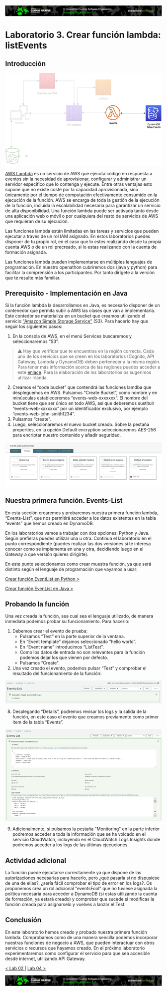 <p align="center">
    <img src="../resources/header.png">
</p>

# Laboratorio 3. Crear función lambda: listEvents

## Introducción

<p align="center">
    <img src="resources/lambda.png"/>
</p>

[AWS Lambda](https://docs.aws.amazon.com/es_es/lambda/?id=docs_gateway) es un servicio de AWS que ejecuta código en respuesta a eventos sin la necesidad de aprovisionar, configurar y administrar un servidor específico que lo contenga y ejecute. Entre otras ventajas esto supone que no existe coste por la capacidad aprovisionada, sino únicamente por el tiempo de computación efectivamente consumido en la ejecución de la función. AWS se encarga de toda la gestión de la ejecución de la función, incluida la escalabilidad necesaria para garantizar un servicio de alta disponibilidad. Una función lambda puede ser activada tanto desde una aplicación web o móvil o por cualquiera del resto de servicios de AWS que requieran de su ejecución.

Las funciones lambda están limitadas en las tareas y servicios que pueden ejecutar a través de un rol IAM asignado. En estos laboratorios puedes disponer de tu propio rol, en el caso que lo estes realizando desde tu propia cuenta AWS o de un rol precreado, si lo estas realizando con la cuenta de formación asignada.

Las funciones lambda pueden implementarse en múltiples lenguajes de programación. En nuestro openathon cubriremos dos (java y python) para facilitar la comprensión a los participantes. Por tanto dirígete a la versión que te resulte más familiar.


## Prerequisito - Implementación en Java

Si la función lambda la desarrollamos en Java, es necesario disponer de un contenedor que permita subir a AWS las clases que van a implementarla. Este contedor se materializa en un bucket que creamos utilizando el servicio ["Amazon Simple Storage Service"](https://docs.aws.amazon.com/s3/index.html) (S3). Para hacerlo hay que seguir los siguientes pasos:

1.	En la consola de AWS, en el menú Services buscaremos y seleccionaremos “S3”.

> :warning: Hay que verificar que te encuentras en la región correcta. Cada uno de los servicios que se creen en los laboratorios (Cognito, API Gateway, Lambda y DynamoDB) deben pertenecer a la misma región. Para tener más información acerca de las regiones puedes acceder a este [enlace](https://docs.aws.amazon.com/es_es/AWSEC2/latest/UserGuide/using-regions-availability-zones.html). Para la elaboración de los laboratorios os sugerimos utilizar Irlanda.

2.	Creamos el “code bucket” que contendrá las funciones lamdba que despleguemos en AWS. Pulsamos “Create Bucket”, como nombre y en minúsculas estableceremos “events-web-xxxxxxx”. El nombre del bucket tiene que ser único en todo AWS, así que deberemos sustituir “events-web-xxxxxxx” por un identificador exclusivo, por ejemplo “events-web-john-smith1234”.
3.	Pulsamos “create".
4.  Luego, seleccionaremos el nuevo bucket creado. Sobre la pestaña properties, en la opción Default encryption seleccionaremos AES-256 para encriptar nuestro contenido y añadir seguridad.
<p align="center">
    <img src="resources/Picture6.png"/>
</p>


## Nuestra primera función. Events-List


En esta sección crearemos y probaremos nuestra primera función lambda, “Events-List”, que nos permitirá acceder a los datos existentes en la tabla “events” que hemos creado en DynamoDB.

En los laboratorios vamos a trabajar con dos opciones: Python y Java. Según prefieras puedes utilizar una u otra. Continua el laboratorio en el punto correspondiente (puedes realizar las dos versiones si te interesa conocer como se implementa en una y otra, decidiendo luego en el Gateway a que versión quieres dirigirte).

En este punto seleccionamos como crear muestra función, ya que será distinto según el lenguaje de programación que vayamos a usar:

[ Crear función EventList en Python >](../lambda-functions-python/EventsList)  



[ Crear función EvenList en Java >](../lambda-functions-java/EventsList)  


	
## Probando la función

Una vez creada la función, sea cual sea el lenguaje utilizado, de manera inmediata podemos probar su funcionamiento. Para hacerlo:

1.	Debemos crear el evento de prueba:
      * Pulsamos “Test” en la parte superior de la ventana.
      * En “Event template” dejamos seleccionado “hello world”.
      * En “Event name” introducimos “ListTest”.
      * Como los datos de entrada no son relevantes para la función podemos dejar los que vienen por defecto.
      * Pulsamos “Create".
2. Una vez creado el evento, podemos pulsar “Test” y comprobar el resultado del funcionamiento de la función:

<p align="center">
    <img src="resources/Picture1.png">
</p>
 
8. Desplegando “Details”, podremos revisar los logs y la salida de la función, en este caso el evento que creamos previamente como primer ítem de la tabla “Events”.
    
<p align="center">
    <img src="resources/Picture2.png">
</p>

9. Adicionalmente, si pulsamos la pestaña "Monitoring" en la parte inferior podremos acceder a toda la información que se ha volcado en el servicio CloudWatch, incluyendo en el CloudWatch Logs Insights donde podremos acceder a los logs de las últimas ejecuciones.

## Actividad adicional

La función puede ejecutarse correctamente ya que dispone de las autorizaciones necesarias para hacerlo, pero ¿qué pasaría si no dispusiese de una de ellas?, ¿sería fácil comprobar el tipo de error en los logs?. Os proponemos crea un rol adicional "eventsFool" que no tuviese asignada la política necesaria para acceder a DynamoDB (si estas utilizando la cuenta de formación, ya estará creado) y comprobar que sucede si modificas la función creada para asignarselo y vuelves a lanzar el Test. 

## Conclusión

En este laboratorio hemos creado y probado nuestra primera función lambda. Comprobamos como de una manera sencilla podemos incorporar nuestras funciones de negocio a AWS, que pueden interactuar con otros servicios o recursos que hayamos creado. En el próximo laboratorio experimentaremos como configurar el servicio para que sea accesible desde internet, utilizando API Gateway.

[< Lab 02 ](../lab-02)  | [Lab 04 >](../lab-04)

<p align="center">
    <img src="../resources/header.png">
</p>
